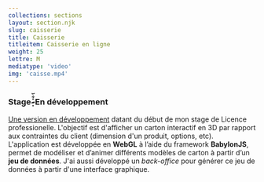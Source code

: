 ```yaml
---
collections: sections
layout: section.njk
slug: caisserie
title: Caisserie
titleitem: Caisserie en ligne
weight: 25
lettre: M
mediatype: 'video'
img: 'caisse.mp4'
---
```


### Stage ̷̴͓̇͋᷃  En développement
<a href="https://www.jill.beer/e/carton/" target="_blank">Une version en développement</a>
datant du début de mon stage
de Licence professionelle.
L'objectif est d'afficher
un carton interactif en 3D
par rapport aux contraintes du client
(dimension d'un produit, options, etc).
L'application est développée en **WebGL**
à l’aide du framework **BabylonJS**,
permet de modéliser et d’animer
différents modèles de carton à partir
d’un **jeu de données**.
J'ai aussi développé un *back-office*
pour générer ce jeu de données
à partir d'une interface graphique.
